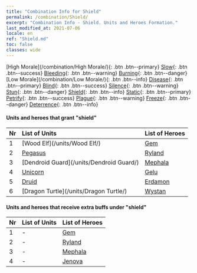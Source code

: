 ```yaml
---
title: "Combination Info for Shield"
permalink: /combination/Shield/
excerpt: "Combination Info - Shield. Units and Heroes Formation."
last_modified_at: 2021-07-06
locale: en
ref: "Shield.md"
toc: false
classes: wide
---
```


  [High Morale](/combination/High Morale/){: .btn .btn--primary} [Slow](/combination/Slow/){: .btn .btn--success} [Bleeding](/combination/Bleeding/){: .btn .btn--warning} [Burning](/combination/Burning/){: .btn .btn--danger} [Low Morale](/combination/Low Morale/){: .btn .btn--info} [Disease](/combination/Disease/){: .btn .btn--primary} [Blind](/combination/Blind/){: .btn .btn--success} [Silence](/combination/Silence/){: .btn .btn--warning} [Stun](/combination/Stun/){: .btn .btn--danger} [Shield](/combination/Shield/){: .btn .btn--info} [Static](/combination/Static/){: .btn .btn--primary} [Petrify](/combination/Petrify/){: .btn .btn--success} [Plague](/combination/Plague/){: .btn .btn--warning} [Freeze](/combination/Freeze/){: .btn .btn--danger} [Deterrence](/combination/Deterrence/){: .btn .btn--info} 


#### Units and heroes that grant \"shield\"

  | Nr |  List of Units  | List of Heroes | 
  |:---|:----------------|:---------------| 
  | 1 | [Wood Elf](/units/Wood Elf/) | [Gem](/heroes/Gem/) |
  | 2 | [Pegasus](/units/Pegasus/) | [Ryland](/heroes/Ryland/) |
  | 3 | [Dendroid Guard](/units/Dendroid Guard/) | [Mephala](/heroes/Mephala/) |
  | 4 | [Unicorn](/units/Unicorn/) | [Gelu](/heroes/Gelu/) |
  | 5 | [Druid](/units/Druid/) | [Erdamon](/heroes/Erdamon/) |
  | 6 | [Dragon Turtle](/units/Dragon Turtle/) | [Wystan](/heroes/Wystan/) |


#### Units and heroes that receive extra buffs under \"shield\"

  | Nr |  List of Units  | List of Heroes | 
  |:---|:----------------|:---------------| 
  | 1 | - | [Gem](/heroes/Gem/) |
  | 2 | - | [Ryland](/heroes/Ryland/) |
  | 3 | - | [Mephala](/heroes/Mephala/) |
  | 4 | - | [Jenova](/heroes/Jenova/) |
